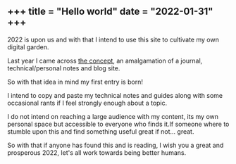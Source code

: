 +++
title = "Hello world"
date = "2022-01-31"
+++
---

2022 is upon us and with that I intend to use this site to cultivate my own digital garden.

Last year I came across <a href="https://maggieappleton.com/garden-history" target="_blank">the concept</a>, an amalgamation of a journal, technical/personal notes and blog site.

So with that idea in mind my first entry is born!

I intend to copy and paste my technical notes and guides along with some occasional rants if I feel strongly enough about a topic.

I do not intend on reaching a large audience with my content, its my own personal space but accessible to everyone who finds it.If someone where to stumble upon this and find something useful great if not... great.

So with that if anyone has found this and is reading, I wish you a great and prosperous 2022, let's all work towards being better humans.
